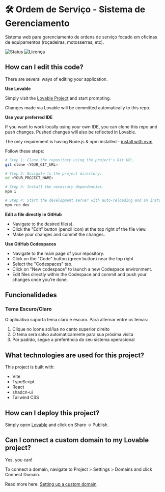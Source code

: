 # 🛠️ Ordem de Serviço - Sistema de Gerenciamento

Sistema web para gerenciamento de ordens de serviço focado em oficinas de equipamentos (roçadeiras, motosserras, etc).

![Status](https://img.shields.io/badge/status-em%20desenvolvimento-brightgreen)
![Licença](https://img.shields.io/badge/licença-MIT-blue)

## How can I edit this code?

There are several ways of editing your application.

**Use Lovable**

Simply visit the [Lovable Project](https://lovable.dev/projects/6991a5e3-e03e-4c8b-b0c2-b052f6b7ee3a) and start prompting.

Changes made via Lovable will be committed automatically to this repo.

**Use your preferred IDE**

If you want to work locally using your own IDE, you can clone this repo and push changes. Pushed changes will also be reflected in Lovable.

The only requirement is having Node.js & npm installed - [install with nvm](https://github.com/nvm-sh/nvm#installing-and-updating)

Follow these steps:

```sh
# Step 1: Clone the repository using the project's Git URL.
git clone <YOUR_GIT_URL>

# Step 2: Navigate to the project directory.
cd <YOUR_PROJECT_NAME>

# Step 3: Install the necessary dependencies.
npm i

# Step 4: Start the development server with auto-reloading and an instant preview.
npm run dev
```

**Edit a file directly in GitHub**

- Navigate to the desired file(s).
- Click the "Edit" button (pencil icon) at the top right of the file view.
- Make your changes and commit the changes.

**Use GitHub Codespaces**

- Navigate to the main page of your repository.
- Click on the "Code" button (green button) near the top right.
- Select the "Codespaces" tab.
- Click on "New codespace" to launch a new Codespace environment.
- Edit files directly within the Codespace and commit and push your changes once you're done.

## Funcionalidades

### Tema Escuro/Claro
O aplicativo suporta tema claro e escuro. Para alternar entre os temas:
1. Clique no ícone sol/lua no canto superior direito
2. O tema será salvo automaticamente para sua próxima visita
3. Por padrão, segue a preferência do seu sistema operacional

## What technologies are used for this project?

This project is built with:

- Vite
- TypeScript
- React
- shadcn-ui
- Tailwind CSS

## How can I deploy this project?

Simply open [Lovable](https://lovable.dev/projects/6991a5e3-e03e-4c8b-b0c2-b052f6b7ee3a) and click on Share -> Publish.

## Can I connect a custom domain to my Lovable project?

Yes, you can!

To connect a domain, navigate to Project > Settings > Domains and click Connect Domain.

Read more here: [Setting up a custom domain](https://docs.lovable.dev/tips-tricks/custom-domain#step-by-step-guide)
